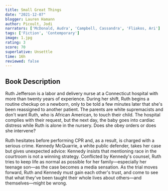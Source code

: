 ```yaml
---
title: Small Great Things
date: "2021-12-07"
blogger: Lauren Hamann
author: Picoult, Jodi
narrators: ['McDonald, Audra', 'Campbell, Cassandra', 'Fliakos, Ari']
tags: ['Fiction', 'Contemporary']
image: 1.jpg
rating: 3
score: 70
superlative: Unsettle
time: 16h
reviewed: false
---
```



## Book Description

Ruth Jefferson is a labor and delivery nurse at a Connecticut hospital with more than twenty years of experience. During her shift, Ruth begins a routine checkup on a newborn, only to be told a few minutes later that she's been reassigned to another patient. The parents are white supremacists and don't want Ruth, who is African American, to touch their child. The hospital complies with their request, but the next day, the baby goes into cardiac distress while Ruth is alone in the nursery. Does she obey orders or does she intervene?

Ruth hesitates before performing CPR and, as a result, is charged with a serious crime. Kennedy McQuarrie, a white public defender, takes her case but gives unexpected advice: Kennedy insists that mentioning race in the courtroom is not a winning strategy. Conflicted by Kennedy's counsel, Ruth tries to keep life as normal as possible for her family—especially her teenage son—as the case becomes a media sensation. As the trial moves forward, Ruth and Kennedy must gain each other's trust, and come to see that what they've been taught their whole lives about others—and themselves—might be wrong.
